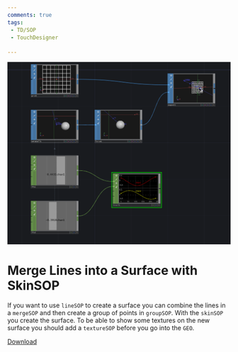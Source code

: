 ```yaml
---
comments: true
tags:
 - TD/SOP
 - TouchDesigner

---
```


![Merging lines into a surface](./img/DisplaceGridByMagnet.png)
# Merge Lines into a Surface with SkinSOP

If you want to use `lineSOP` to create a surface you can combine the lines in a `mergeSOP` and then create a group of points in `groupSOP`. With the `skinSOP` you create the surface. To be able to show 
some textures on the new surface you should add a `textureSOP` before you go into the `GEO`.

[Download](./files/MergeLinesToSurface.tox)    